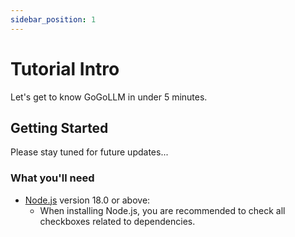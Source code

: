```yaml
---
sidebar_position: 1
---
```


# Tutorial Intro

Let's get to know GoGoLLM in under 5 minutes.

## Getting Started

Please stay tuned for future updates...

### What you'll need

- [Node.js](https://nodejs.org/en/download/) version 18.0 or above:
  - When installing Node.js, you are recommended to check all checkboxes related to dependencies.
